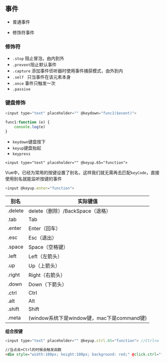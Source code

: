 ## 事件

- 普通事件

- 修饰符事件

### 修饰符

- `.stop` 阻止冒泡，由内到外
- `.prevent`阻止默认事件
- `.capture` 添加事件侦听器时使用事件捕获模式，由外到内
- `.self ` 只当事件在该元素本身
- `.once` 事件只触发一次
- `.passive` 

### 键盘修饰

```js
<input type="text" placeholder="" @keydown="func1($event)">

func1:function (e) {
    console.log(e)
}
```

- `keydown`键盘按下
- `keyup`键盘抬起
- `keypress`

```JS
<input type="text" placeholder="" @keyup.65="function">
```

Vue中，已经为常用的按键设置了别名，这样我们就无需再去匹配`keyCode`，直接使用别名就能监听按键的事件

```js
<input @keyup.enter="function">
```

| 别名    | 实际键值                                   |
| ------- | ------------------------------------------ |
| .delete | delete（删除）/BackSpace（退格）           |
| .tab    | Tab                                        |
| .enter  | Enter（回车）                              |
| .esc    | Esc（退出）                                |
| .space  | Space（空格键）                            |
| .left   | Left（左箭头）                             |
| .up     | Up（上箭头）                               |
| .right  | Right（右箭头）                            |
| .down   | Down（下箭头）                             |
| .ctrl   | Ctrl                                       |
| .alt    | Alt                                        |
| .shift  | Shift                                      |
| .meta   | (window系统下是window键，mac下是command键) |

**组合按键**

```js
<input type="text" placeholder="" @keyup.ctrl.65="function"> //Ctrl+a
```

```html
//当点击+Ctrl的时候会触发函数
<div style="width:100px; height:100px; background: red;" @click.ctrl="f1"></div> 
```

